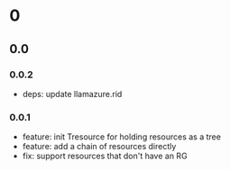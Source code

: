 # 0

## 0.0

### 0.0.2

- deps: update llamazure.rid

### 0.0.1

- feature: init Tresource for holding resources as a tree
- feature: add a chain of resources directly
- fix: support resources that don't have an RG 